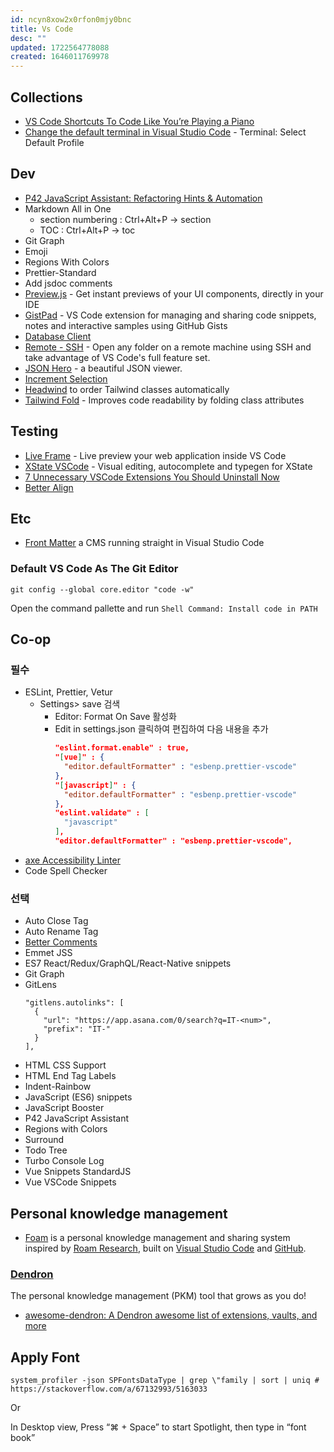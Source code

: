 ```yaml
---
id: ncyn8xow2x0rfon0mjy0bnc
title: Vs Code
desc: ""
updated: 1722564778088
created: 1646011769978
---
```


## Collections

- [VS Code Shortcuts To Code Like You’re Playing a Piano](https://betterprogramming.pub/vs-code-shortcuts-to-code-like-youre-playing-a-piano-e5db7b272d1)
- [Change the default terminal in Visual Studio Code](https://stackoverflow.com/a/45899693/5163033) - Terminal: Select Default Profile

## Dev

- [P42 JavaScript Assistant: Refactoring Hints & Automation](https://marketplace.visualstudio.com/items?itemName=p42ai.refactor#p42refactor)
- Markdown All in One
  - section numbering : Ctrl+Alt+P -> section
  - TOC : Ctrl+Alt+P -> toc
- Git Graph
- Emoji
- Regions With Colors
- Prettier-Standard
- Add jsdoc comments
- [Preview.js](https://github.com/fwouts/previewjs) - Get instant previews of your UI components, directly in your IDE
- [GistPad](https://github.com/lostintangent/gistpad) - VS Code extension for managing and sharing code snippets, notes and interactive samples using GitHub Gists
- [Database Client](https://marketplace.visualstudio.com/items?itemName=cweijan.vscode-database-client2)
- [Remote - SSH](https://marketplace.visualstudio.com/items?itemName=ms-vscode-remote.remote-ssh) - Open any folder on a remote machine using SSH and take advantage of VS Code's full feature set.
- [JSON Hero](https://marketplace.visualstudio.com/items?itemName=JSONHero.jsonhero-vscode) - a beautiful JSON viewer.
- [Increment Selection](https://marketplace.visualstudio.com/items?itemName=albymor.increment-selection)
- [Headwind](https://marketplace.visualstudio.com/items?itemName=heybourn.headwind) to order Tailwind classes automatically
- [Tailwind Fold](https://marketplace.visualstudio.com/items?itemName=stivo.tailwind-fold) - Improves code readability by folding class attributes

## Testing

- [Live Frame](https://marketplace.visualstudio.com/items?itemName=jevakallio.vscode-live-frame) - Live preview your web application inside VS Code
- [XState VSCode](https://marketplace.visualstudio.com/items?itemName=statelyai.stately-vscode) - Visual editing, autocomplete and typegen for XState
- [7 Unnecessary VSCode Extensions You Should Uninstall Now](https://codingbeautydev.com/blog/unnecessary-vscode-extensions/)
- [Better Align](https://marketplace.visualstudio.com/items?itemName=Chouzz.vscode-better-align)

## Etc

- [Front Matter](https://github.com/estruyf/vscode-front-matter) a CMS running straight in Visual Studio Code

### Default VS Code As The Git Editor

```shell
git config --global core.editor "code -w"
```

Open the command pallette and run `Shell Command: Install code in PATH`

## Co-op

### 필수

- ESLint, Prettier, Vetur
  - Settings> save 검색
    - Editor: Format On Save 활성화
    - Edit in settings.json 클릭하여 편집하여 다음 내용을 추가
      ```json
      "eslint.format.enable" : true,
      "[vue]" : {
        "editor.defaultFormatter" : "esbenp.prettier-vscode"
      },
      "[javascript]" : {
        "editor.defaultFormatter" : "esbenp.prettier-vscode"
      },
      "eslint.validate" : [
        "javascript"
      ],
      "editor.defaultFormatter" : "esbenp.prettier-vscode",
      ```
- [axe Accessibility Linter](https://marketplace.visualstudio.com/items?itemName=deque-systems.vscode-axe-linter)
- Code Spell Checker

### 선택

- Auto Close Tag
- Auto Rename Tag
- [Better Comments](https://marketplace.visualstudio.com/items?itemName=aaron-bond.better-comments)
- Emmet JSS
- ES7 React/Redux/GraphQL/React-Native snippets
- Git Graph
- GitLens
  ```
  "gitlens.autolinks": [
    {
      "url": "https://app.asana.com/0/search?q=IT-<num>",
      "prefix": "IT-"
    }
  ],
  ```
- HTML CSS Support
- HTML End Tag Labels
- Indent-Rainbow
- JavaScript (ES6) snippets
- JavaScript Booster
- P42 JavaScript Assistant
- Regions with Colors
- Surround
- Todo Tree
- Turbo Console Log
- Vue Snippets StandardJS
- Vue VSCode Snippets

## Personal knowledge management

- [Foam](https://github.com/foambubble/foam) is a personal knowledge management and sharing system inspired by [Roam Research](https://roamresearch.com/), built on [Visual Studio Code](https://code.visualstudio.com/) and [GitHub](https://github.com/).

### [Dendron](https://github.com/dendronhq/dendron)

The personal knowledge management (PKM) tool that grows as you do!

- [awesome-dendron: A Dendron awesome list of extensions, vaults, and more](https://github.com/dendronhq/dendron/discussions/2118)

## Apply Font

```shell
system_profiler -json SPFontsDataType | grep \"family | sort | uniq # https://stackoverflow.com/a/67132993/5163033
```

Or

In Desktop view, Press “⌘ + Space” to start Spotlight, then type in “font book”
